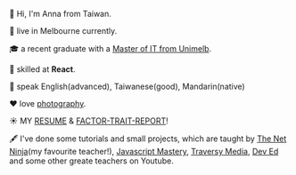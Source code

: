👋 Hi, I'm Anna from Taiwan.

:round_pushpin: live in Melbourne currently.

🎓 a recent graduate with a [Master of IT from Unimelb](/Document.pdf). 

:ninja: skilled at **React**. 

👩 speak English(advanced), Taiwanese(good), Mandarin(native)

:heart: love [photography](https://lightroom.app.link/FtABlusKbsb). 

☀️ MY [RESUME](/anna-resume-doc.pdf) & [FACTOR-TRAIT-REPORT](/factor-trait-report_hanfang-cheng.pdf)!



🖋 I've done some tutorials and small projects, which are taught by [The Net Ninja](https://www.youtube.com/c/TheNetNinja)(my favourite teacher!), [Javascript Mastery](https://www.youtube.com/c/JavaScriptMastery), [Traversy Media](https://www.youtube.com/c/TraversyMedia), [Dev Ed](https://www.youtube.com/c/DevEd) and some other greate teachers on Youtube.



